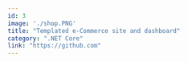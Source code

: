 ```yaml
---
id: 3
image: './shop.PNG'
title: "Templated e-Commerce site and dashboard"
category: ".NET Core"
link: "https://github.com"
---
```

